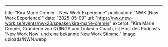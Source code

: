 ---
title: "Kira Marie Cremer - New Work Experience"
publication: "NWX (New Work Experience)"
date: "2025-05-09"
url: "https://nwx.new-work.se/events/nwx23/speaker/kira-marie-cremer"
excerpt: "Kira Marie Cremer, Gründerin von QUINGS und LinkedIn Coach, ist Host des Podcasts 'New Work Now' und eine bekannte New Work Stimme."
image: uploads/NWN.webp
